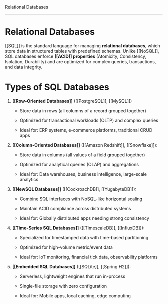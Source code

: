 Relational Databases

---


# **Relational Databases**
[[SQL]] is the standard language for managing **relational databases**, which store data in structured tables with predefined schemas. Unlike [[NoSQL]], SQL databases enforce **[[ACID]] properties** (Atomicity, Consistency, Isolation, Durability) and are optimized for complex queries, transactions, and data integrity.

# **Types of SQL Databases**

1. **[[Row-Oriented Databases]]** ([[PostgreSQL]], [[MySQL]])
    
    - Store data in rows (all columns of a record grouped together)
        
    - Optimized for transactional workloads (OLTP) and complex queries
        
    - Ideal for: ERP systems, e-commerce platforms, traditional CRUD apps
        
2. **[[Column-Oriented Databases]]** ([[Amazon Redshift]], [[Snowflake]]):
    
    - Store data in columns (all values of a field grouped together)
        
    - Optimized for analytical queries (OLAP) and aggregations
        
    - Ideal for: Data warehouses, business intelligence, large-scale analytics
        
3. **[[NewSQL Databases]]** ([[CockroachDB]], [[YugabyteDB]]):
    
    - Combine SQL interfaces with NoSQL-like horizontal scaling
        
    - Maintain ACID compliance across distributed systems
        
    - Ideal for: Globally distributed apps needing strong consistency
        
4. **[[Time-Series SQL Databases]]** ([[TimescaleDB]], [[InfluxDB]]):
    
    - Specialized for timestamped data with time-based partitioning
        
    - Optimized for high-volume metric/event data
        
    - Ideal for: IoT monitoring, financial tick data, observability platforms
        
5. **[[Embedded SQL Databases]]** ([[SQLite]], [[Spring H2]]):
    
    - Serverless, lightweight engines that run in-process
        
    - Single-file storage with zero configuration
        
    - Ideal for: Mobile apps, local caching, edge computing